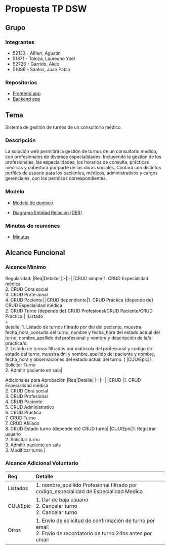 # Propuesta TP DSW

## Grupo
### Integrantes
* 52133 - Alfieri, Agustín
* 51871 - Toloza, Laureano Yoel
* 52726 - Garrido, Alejo
* 51086 - Santos, Juan Pablo

### Repositorios
* [Frontend app](https://github.com/AgustinAlfieri/Frontend_Clinica)
* [Backend app](https://github.com/AgustinAlfieri/Backend_Clinica)
  
## Tema
Sistema de gestión de turnos de un consultorio médico.
### Descripción
La solución web permitirá la gestión de turnos de un consultorio medico, con profesionales de diversas especialidades. Incluyendo la gestión de los profesionales, las especialidades, los horarios de consulta, prácticas médicas y cobertura por parte de las obras sociales. Contará con distintos perfiles de usuario para los pacientes, médicos, administrativos y cargos gerenciales, con los permisos correspondientes.


### Modelo
* [Modelo de dominio](https://drive.google.com/file/d/1nqZl5GwQ2lXWgGXlvLleDH2HjLkMAd4C/view?usp=sharing)

* [Diagrama Entidad Relación (DER)](https://drive.google.com/file/d/1akrs0uNtQeMN1Mb4DokaErI3F0sG7fDa/view?usp=sharing)

### Minutas de reuniónes
* [Minutas](https://docs.google.com/document/d/10LV8cRHih50YrJ8PQAy4Ex6P9a8HaeJ6_hm_ABMd-j0/edit?usp=sharing)

## Alcance Funcional 

### Alcance Mínimo

Regularidad:
|Req|Detalle|
|:-|:-|
|CRUD simple|1. CRUD Especialidad médica<br>2. CRUD Obra social<br>3. CRUD Profesional<br>4. CRUD Paciente|
|CRUD dependiente|1. CRUD Práctica {depende de} CRUD Especialidad médica<br>2. CRUD Turno {depende de}  CRUD Profesional/CRUD Paciente/CRUD Práctica.|
|Listado<br>+<br>detalle| 1. Listado de turnos filtrado por dni del paciente, muestra fecha_hora_consulta del turno, nombre y fecha_hora del estado actual del turno, nombre_apellido del profesional y nombre y descripción de la/s práctica/s.<br> 2. Listado de turnos filtrados por matricula del profesional y codigo de estado del turno, muestra dni y nombre_apellido del paciente y nombre, fecha_hora y observaciones del estado actual del turno. |
|CUU/Epic|1. Solicitar Turno<br>2. Admitir paciente en sala|


Adicionales para Aprobación
|Req|Detalle|
|:-|:-|
|CRUD |1. CRUD Especialidad médica<br>2. CRUD Obra social<br>3. CRUD Profesional<br>4. CRUD Paciente<br>5. CRUD Administrativo<br>6. CRUD Práctica<br>7. CRUD Turno <br>7. CRUD Afiliado<br> 8. CRUD Estado turno {depende de} CRUD turno|
|CUU/Epic|1. Registrar usuario<br>2. Solicitar turno<br>3. Admitir paciente en sala <br>3. Modificar turno |

### Alcance Adicional Voluntario

|Req|Detalle|
|:-|:-|
|Listados |1. nombre_apellido Profesional filtrado por codigo_especialidad de Especialidad Medica|
|CUU/Epic|1. Dar de baja usuario<br>2. Cancelar turno <br>2. Cancelar turno|
|Otros|1. Envío de solicitud de confirmación de turno por email <br> 2. Envío de recordatorio de turno 24hs antes por email|

